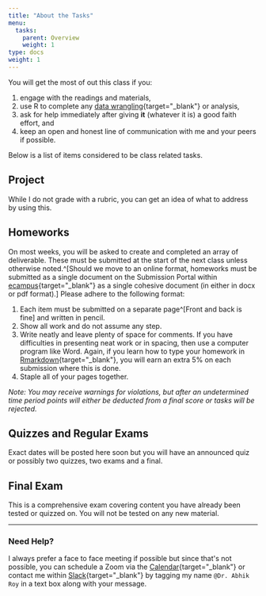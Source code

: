 ```yaml
---
title: "About the Tasks"
menu:
  tasks:
    parent: Overview
    weight: 1
type: docs
weight: 1
---
```


You will get the most of out this class if you:

1. engage with the readings and materials,
2. use R to complete any [data wrangling](https://en.wikipedia.org/wiki/Data_wrangling){target="_blank"} or analysis,
3. ask for help immediately after giving **it** (whatever it is) a good faith effort, and
4. keep an open and honest line of communication with me and your peers if possible.

Below is a list of items considered to be class related tasks.

## Project
While I do not grade with a rubric, you can get an idea of what to address by using this.

## Homeworks
On most weeks, you will be asked to create and completed an array of deliverable. These must be submitted at the start of the next class unless otherwise noted.^[Should we move to an online format, homeworks must be submitted as a single document on the Submission Portal within [ecampus](https://ecampus.wvu.edu/){target="_blank"} as a single cohesive document (in either in docx or pdf format).] Please adhere to the following format:

1. Each item must be submitted on a separate page^[Front and back is fine] and written in pencil.
2. Show all work and do not assume any step.
3. Write neatly and leave plenty of space for comments. If you have difficulties in presenting neat work or in spacing, then use a computer program like Word. Again, if you learn how to type your homework in [Rmarkdown](https://rmarkdown.rstudio.com/){target="_blank"}, you will earn an extra 5% on each submission where this is done. 
4. Staple all of your pages together.

*Note: You may receive warnings for violations, but after an undetermined time period points will either be deducted from a final score or tasks will be rejected.* 

## Quizzes and Regular Exams

Exact dates will be posted here soon but you will have an announced quiz or possibly two quizzes, two exams and a final.

## Final Exam

This is a comprehensive exam covering content you have already been tested or quizzed on. You will not be tested on any new material.

<hr />

### Need Help?
I always prefer a face to face meeting if possible but since that's not possible, you can schedule a Zoom via the [Calendar](https://calendly.com/nopiecharts){target="_blank"} or contact me within [Slack](https://2021edp613.slack.com){target="_blank"} by tagging my name `@Dr. Abhik Roy` in a text box along with your message.
